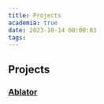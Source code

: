 ```yaml
---
title: Projects
academia: true
date: 2023-10-14 00:00:03
tags:
---
```


## Projects

### [Ablator](/Projects/Project1/)